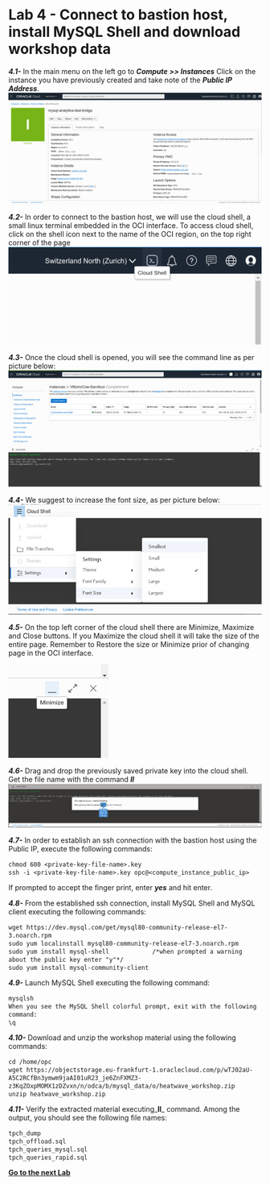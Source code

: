 # Lab 4 - Connect to bastion host, install MySQL Shell and download workshop data

_**4.1-**_ In the main menu on the left go to _**Compute >> Instances**_
Click on the instance you have previously created and take note of the _**Public IP Address**_.
![](./images/HW16_ci.png)

_**4.2-**_ In order to connect to the bastion host, we will use the cloud shell, a small linux terminal embedded in the OCI interface.
To access cloud shell, click on the shell icon next to the name of the OCI region, on the top right corner of the page
![](./images/cloud-shell-1.png)

_**4.3-**_ Once the cloud shell is opened, you will see the command line as per picture below:
![](./images/cloud-shell-2.png)

_**4.4-**_ We suggest to increase the font size, as per picture below:
![](./images/cloud-shell-3.png)

_**4.5-**_ On the top left corner of the cloud shell there are Minimize, Maximize and Close buttons. If you Maximize the cloud shell it will take the size of the entire page. Remember to Restore the size or Minimize prior of changing page in the OCI interface.

![](./images/cloud-shell-4.png)

_**4.6-**_ Drag and drop the previously saved private key into the cloud shell. Get the file name with the command _**ll**_ 
![](./images/cloud-shell-5.png)

_**4.7-**_ In order to establish an ssh connection with the bastion host using the Public IP, execute the following commands:
```
chmod 600 <private-key-file-name>.key
ssh -i <private-key-file-name>.key opc@<compute_instance_public_ip>
```

If prompted to accept the finger print, enter _**yes**_ and hit enter.

_**4.8-**_ From the established ssh connection, install MySQL Shell and MySQL client executing the following commands:
```
wget https://dev.mysql.com/get/mysql80-community-release-el7-3.noarch.rpm
sudo yum localinstall mysql80-community-release-el7-3.noarch.rpm
sudo yum install mysql-shell            /*when prompted a warning about the public key enter "y"*/
sudo yum install mysql-community-client
```

_**4.9-**_ Launch MySQL Shell executing the following command:
```
mysqlsh
When you see the MySQL Shell colorful prompt, exit with the following command:
\q
```

_**4.10-**_ Download and unzip the workshop material using the following commands:
```
cd /home/opc
wget https://objectstorage.eu-frankfurt-1.oraclecloud.com/p/wTJ02aU-A5C2RCfBn3ymwm9jaAI01uR23_je6ZnFXMZ3-z3KqZOxpMOMX1zDZvxn/n/odca/b/mysql_data/o/heatwave_workshop.zip
unzip heatwave_workshop.zip
```

_**4.11-**_ Verify the extracted material executing_**ll**_ command.
Among the output, you should see the following file names:
```
tpch_dump
tpch_offload.sql
tpch_queries_mysql.sql
tpch_queries_rapid.sql
```

**[Go to the next Lab](Lab5.md)**

